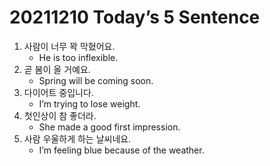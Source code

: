 # 20211210 Today’s 5 Sentence



1. 사람이 너무 꽉 막혔어요.
   - He is too inflexible.
2. 곧 봄이 올 거예요.
   - Spring will be coming soon.
3. 다이어트 중입니다.
   - I’m trying to lose weight.
4. 첫인상이 참 좋더라.
   - She made a good first impression.
5. 사람 우울하게 하는 날씨네요.
   - I’m feeling blue because of the weather.

